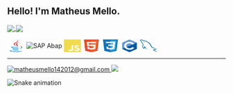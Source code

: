 ## Hello! I'm Matheus Mello.

<div style="display: inline">
  <a href="https://github.com/mmmello">
    <img height="150em" align="center" src="https://github-readme-stats.vercel.app/api?username=mmmello&show_icons=true&theme=dark&include_all_commits=true&count_private=true"/>
    <img height="150em" align="center" src="https://github-readme-stats.vercel.app/api/top-langs/?username=mmmello&layout=compact&langs_count=7&theme=dark"/>
  </a>
</div>

</br>
  
<div style="display: inline_block"><br>
  <img align="center" title="Java" alt="Java" height="30" width="40" src="https://raw.githubusercontent.com/devicons/devicon/master/icons/java/java-original.svg">
  <img align="center" title="SAP Abap" alt="SAP Abap" height="30" width="55" src="https://img.shields.io/badge/SAP-0FAAFF?style=for-the-badge&logo=sap&logoColor=white">
  <img align="center" title="Java Script" alt="Java Script" height="30" width="40" src="https://raw.githubusercontent.com/devicons/devicon/master/icons/javascript/javascript-plain.svg">
  <img align="center" title="HTML5" alt="HTML" height="30" width="40" src="https://raw.githubusercontent.com/devicons/devicon/master/icons/html5/html5-original.svg">
  <img align="center" title="CSS3" alt="CSS" height="30" width="40" src="https://raw.githubusercontent.com/devicons/devicon/master/icons/css3/css3-original.svg">
  <!--<img align="center" title="Python" alt="Python" height="30" width="40" src="https://raw.githubusercontent.com/devicons/devicon/master/icons/python/python-original.svg">-->
  <img align="center" title="C" alt="C" height="30" width="40" src="https://raw.githubusercontent.com/devicons/devicon/master/icons/c/c-original.svg">
  <img align="center" title="MySQL" alt="MySQL" height="30" width="40" src="https://raw.githubusercontent.com/devicons/devicon/master/icons/mysql/mysql-original.svg">
</div>
  
  <hr>
  
  <div>
    <!--<a href="https://instagram.com/m4theus_mello" target="_blank">
      <img src="https://img.shields.io/badge/-Instagram-%23E4405F?style=for-the-badge&logo=instagram&logoColor=white" target="_blank">
    </a>-->
    <a href = "mailto:matheusmello142012@gmail.com" target="_blank">
      <img title="matheusmello142012@gmail.com" src="https://img.shields.io/badge/Gmail-D14836?style=for-the-badge&logo=gmail&logoColor=white">
    </a>
    <a href="https://www.linkedin.com/in/matheus-mello-011365221/" target="_blank">
      <img src="https://img.shields.io/badge/-LinkedIn-%230077B5?style=for-the-badge&logo=linkedin&logoColor=white">
    </a>
  </div>
  
  ![Snake animation](https://github.com/mmmello/mmmello/blob/output/github-contribution-grid-snake.svg) 
